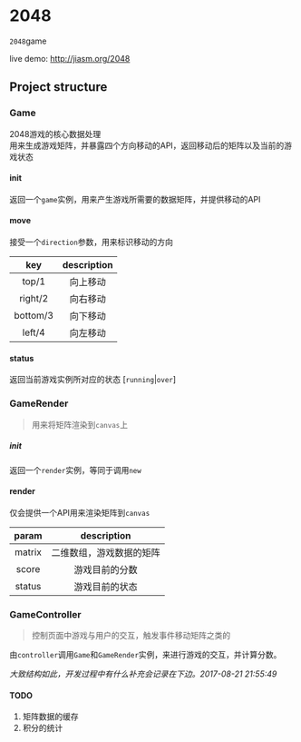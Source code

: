 # 2048
`2048`game

live demo: http://jiasm.org/2048

## Project structure

### Game

2048游戏的核心数据处理  
用来生成游戏矩阵，并暴露四个方向移动的API，返回移动后的矩阵以及当前的游戏状态

#### init

返回一个`game`实例，用来产生游戏所需要的数据矩阵，并提供移动的API

#### move

接受一个`direction`参数，用来标识移动的方向

key       | description
:-:       | :-:
top/1     | 向上移动
right/2   | 向右移动
bottom/3  | 向下移动
left/4    | 向左移动


#### status

返回当前游戏实例所对应的状态 [`running`|`over`]

### GameRender

> 用来将矩阵渲染到`canvas`上

##### init

返回一个`render`实例，等同于调用`new`

#### render

仅会提供一个API用来渲染矩阵到`canvas`  

param   | description
:-:     | :-:
matrix  | 二维数组，游戏数据的矩阵
score   | 游戏目前的分数
status  | 游戏目前的状态

### GameController

> 控制页面中游戏与用户的交互，触发事件移动矩阵之类的

由`controller`调用`Game`和`GameRender`实例，来进行游戏的交互，并计算分数。

*大致结构如此，开发过程中有什么补充会记录在下边。2017-08-21 21:55:49*

#### TODO

1. 矩阵数据的缓存
2. 积分的统计
